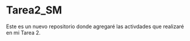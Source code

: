 # Tarea2_SM
Este es un nuevo repositorio donde agregaré las activdades que realizaré en mi Tarea 2.
